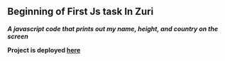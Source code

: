 ## Beginning of First Js task In Zuri

***A javascript code that prints out my name, height, and country on the screen*** <br>

**Project is deployed [here](https://tommydebisi.github.io/JS-start/)**